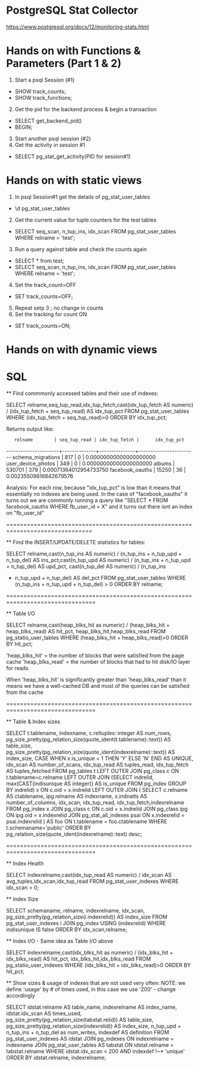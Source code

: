 PostgreSQL Stat Collector
=========================
https://www.postgresql.org/docs/12/monitoring-stats.html

Hands on with Functions & Parameters (Part 1 & 2)
=================================================
1. Start a psql Session (#1)
- SHOW track_counts;
- SHOW track_functions;
2. Get the pid for the backend process & begin a transaction
- SELECT get_backend_pid()
- BEGIN;
3. Start another psql session (#2)
4. Get the activity in session #1
- SELECT pg_stat_get_activity(PID for session#1)

Hands on with static views
==========================
1. In psql Session#1 get the details of pg_stat_user_tables
- \d pg_stat_user_tables
2. Get the current value for tuple counters for the test tables
- SELECT seq_scan, n_tup_ins, idx_scan FROM pg_stat_user_tables WHERE relname = 'test';
3. Run a query against table and check the counts again
- SELECT * from test;
- SELECT seq_scan, n_tup_ins, idx_scan FROM pg_stat_user_tables WHERE relname = 'test';
4. Set the track_count=OFF 
- SET track_counts=OFF;
5. Repeat setp 3 ; no change in counts
6. Set the tracking for count ON
- SET track_counts=ON;

Hands on with dynamic views
===========================

SQL
===
** Find commmonly accessed tables and their use of indexes:

SELECT relname,seq_tup_read,idx_tup_fetch,cast(idx_tup_fetch AS numeric) / (idx_tup_fetch + seq_tup_read) AS idx_tup_pct FROM pg_stat_user_tables WHERE (idx_tup_fetch + seq_tup_read)>0 ORDER BY idx_tup_pct;

Returns output like:

       relname        | seq_tup_read | idx_tup_fetch |      idx_tup_pct       
----------------------+--------------+---------------+------------------------
 schema_migrations    |          817 |             0 | 0.00000000000000000000
 user_device_photos   |          349 |             0 | 0.00000000000000000000
 albums               |       530701 |           379 | 0.00071364012954733750
 facebook_oauths      |        15250 |            36 | 0.00235509616642679576
 
 
Analysis: For each row, because "idx_tup_pct" is low than it means that essentially no indexes are being used. In the case of "facebook_oauths"
 it turns out we are commonly running a query like "SELECT * FROM facebook_oauths WHERE fb_user_id = X" and it turns out there isnt an index on "fb_user_id"
 
 
 
===============================================================================

** Find the INSERT/UPDATE/DELETE statistics for tables:

SELECT relname,cast(n_tup_ins AS numeric) / (n_tup_ins + n_tup_upd + n_tup_del) AS ins_pct,cast(n_tup_upd AS numeric) / (n_tup_ins + n_tup_upd + n_tup_del) AS upd_pct, cast(n_tup_del AS numeric) / (n_tup_ins
+ n_tup_upd + n_tup_del) AS del_pct 
FROM pg_stat_user_tables 
WHERE (n_tup_ins + n_tup_upd + n_tup_del) > 0
ORDER BY relname;


================================================================================

** Table I/O

SELECT relname,cast(heap_blks_hit as numeric) / (heap_blks_hit + heap_blks_read) AS hit_pct,
heap_blks_hit,heap_blks_read 
FROM pg_statio_user_tables WHERE (heap_blks_hit + heap_blks_read)>0 ORDER BY hit_pct;

'heap_blks_hit' = the number of blocks that were satisfied from the page cache
'heap_blks_read' = the number of blocks that had to hit disk/IO layer for reads

When 'heap_blks_hit' is significantly greater than 'heap_blks_read' than it means we have a well-cached DB and most of the queries can be satisfied from the cache

================================================================================

** Table & Index sizes

SELECT
    t.tablename,
    indexname,
    c.reltuples::integer AS num_rows,
    pg_size_pretty(pg_relation_size(quote_ident(t.tablename)::text)) AS table_size,
    pg_size_pretty(pg_relation_size(quote_ident(indexrelname)::text)) AS index_size,
    CASE WHEN x.is_unique = 1  THEN 'Y'
       ELSE 'N'
    END AS UNIQUE,
    idx_scan AS number_of_scans,
    idx_tup_read AS tuples_read,
    idx_tup_fetch AS tuples_fetched
FROM pg_tables t
LEFT OUTER JOIN pg_class c ON t.tablename=c.relname
LEFT OUTER JOIN
       (SELECT indrelid,
           max(CAST(indisunique AS integer)) AS is_unique
       FROM pg_index
       GROUP BY indrelid) x
       ON c.oid = x.indrelid
LEFT OUTER JOIN
    ( SELECT c.relname AS ctablename, ipg.relname AS indexname, x.indnatts AS number_of_columns, idx_scan, idx_tup_read, idx_tup_fetch,indexrelname FROM pg_index x
           JOIN pg_class c ON c.oid = x.indrelid
           JOIN pg_class ipg ON ipg.oid = x.indexrelid
           JOIN pg_stat_all_indexes psai ON x.indexrelid = psai.indexrelid )
    AS foo
    ON t.tablename = foo.ctablename
WHERE t.schemaname='public'
ORDER BY pg_relation_size(quote_ident(indexrelname)::text) desc;


================================================================================

** Index Health

SELECT indexrelname,cast(idx_tup_read AS numeric) / idx_scan AS avg_tuples,idx_scan,idx_tup_read FROM pg_stat_user_indexes WHERE idx_scan > 0;

** Index Size

SELECT
  schemaname,
  relname,
  indexrelname,
  idx_scan,
 pg_size_pretty(pg_relation_size(i.indexrelid)) AS index_size
FROM
  pg_stat_user_indexes i
  JOIN pg_index USING (indexrelid)
WHERE
  indisunique IS false
ORDER BY idx_scan,relname;


** Index I/O - Same idea as Table I/O above

SELECT indexrelname,cast(idx_blks_hit as numeric) / (idx_blks_hit + idx_blks_read) AS hit_pct,
idx_blks_hit,idx_blks_read FROM pg_statio_user_indexes WHERE 
(idx_blks_hit + idx_blks_read)>0 ORDER BY hit_pct;


** Show sizes & usage of indexes that are not used very often:
NOTE: we define 'usage' by # of times used, in this case we use '200' - change accordingly

SELECT idstat.relname AS table_name, indexrelname AS index_name, idstat.idx_scan AS times_used,
pg_size_pretty(pg_relation_size(tabstat.relid)) AS table_size, pg_size_pretty(pg_relation_size(indexrelid)) AS index_size,
n_tup_upd + n_tup_ins + n_tup_del as num_writes, indexdef AS definition
FROM pg_stat_user_indexes AS idstat JOIN pg_indexes ON indexrelname = indexname
JOIN pg_stat_user_tables AS tabstat ON idstat.relname = tabstat.relname
WHERE idstat.idx_scan < 200 AND indexdef !~* 'unique'
ORDER BY idstat.relname, indexrelname;
